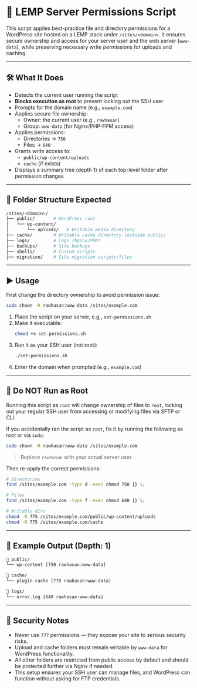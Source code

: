 # 🔐 LEMP Server Permissions Script

This script applies best-practice file and directory permissions for a WordPress site hosted on a LEMP stack under `/sites/<domain>`. It ensures secure ownership and access for your server user and the web server (`www-data`), while preserving necessary write permissions for uploads and caching.

---

## 🛠️ What It Does

- Detects the current user running the script
- **Blocks execution as root** to prevent locking out the SSH user
- Prompts for the domain name (e.g., `example.com`)
- Applies secure file ownership:
  - Owner: the current user (e.g., `rawhasan`)
  - Group: `www-data` (for Nginx/PHP-FPM access)
- Applies permissions:
  - Directories → `750`
  - Files → `640`
- Grants write access to:
  - `public/wp-content/uploads`
  - `cache` (if exists)
- Displays a summary tree (depth 1) of each top-level folder after permission changes

---

## 📂 Folder Structure Expected

```bash
/sites/<domain>/
├── public/       # WordPress root
│   └── wp-content/
│       └── uploads/   # Writable media directory
├── cache/        # Writable cache directory (outside public)
├── logs/         # Logs (Nginx/PHP)
├── backups/      # Site backups
├── shells/       # Custom scripts
├── migration/    # Site migration scripts/files
```

---

## ▶️ Usage
First change the directory ownership to avoid permission issue:

```bash
sudo chown -R rawhasan:www-data /sites/example.com
```

1. Place the script on your server, e.g., `set-permissions.sh`
2. Make it executable:
   ```bash
   chmod +x set-permissions.sh
   ```
3. Run it as your SSH user (not root):
   ```bash
   ./set-permissions.sh
   ```
4. Enter the domain when prompted (e.g., `example.com`)

---

## 🛑 Do NOT Run as Root

Running this script as `root` will change ownership of files to `root`, locking out your regular SSH user from accessing or modifying files via SFTP or CLI.

If you accidentally ran the script as `root`, fix it by running the following as root or via `sudo`:

```bash
sudo chown -R rawhasan:www-data /sites/example.com
```

> Replace `rawhasan` with your actual server user.

Then re-apply the correct permissions:

```bash
# Directories
find /sites/example.com -type d -exec chmod 750 {} \;

# Files
find /sites/example.com -type f -exec chmod 640 {} \;

# Writable dirs
chmod -R 775 /sites/example.com/public/wp-content/uploads
chmod -R 775 /sites/example.com/cache
```

---

## 📁 Example Output (Depth: 1)

```bash
🔹 public/
└── wp-content [750 rawhasan:www-data]

🔹 cache/
└── plugin-cache [775 rawhasan:www-data]

🔹 logs/
└── error.log [640 rawhasan:www-data]
```

---

## 🔐 Security Notes

- Never use `777` permissions — they expose your site to serious security risks.
- Upload and cache folders must remain writable by `www-data` for WordPress functionality.
- All other folders are restricted from public access by default and should be protected further via Nginx if needed.
- This setup ensures your SSH user can manage files, and WordPress can function without asking for FTP credentials.
